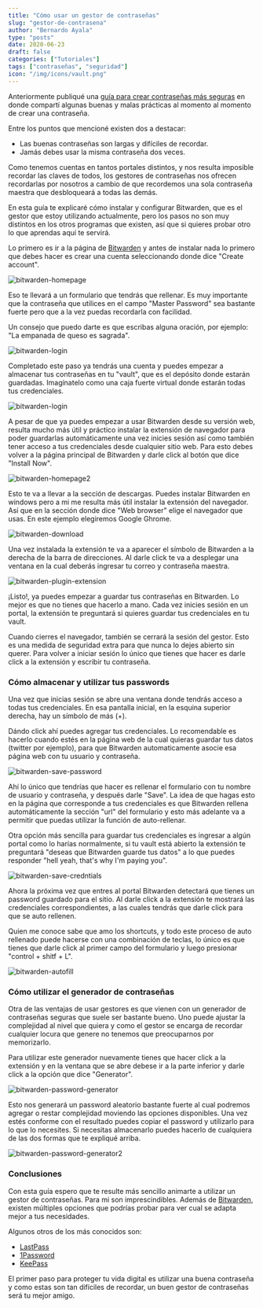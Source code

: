```yaml
---
title: "Cómo usar un gestor de contraseñas"
slug: "gestor-de-contrasena"
author: "Bernardo Ayala"
type: "posts"
date: 2020-06-23
draft: false
categories: ["Tutoriales"]
tags: ["contraseñas", "seguridad"]
icon: "/img/icons/vault.png"
---
```


Anteriormente publiqué una [guía para crear contraseñas más seguras](/crear-una-contrasena-segura) en donde compartí algunas buenas y malas prácticas al momento al momento de crear una contraseña.

Entre los puntos que mencioné existen dos a destacar:

- Las buenas contraseñas son largas y difíciles de recordar.
- Jamás debes usar la misma contraseña dos veces.

Como tenemos cuentas en tantos portales distintos, y nos resulta imposible recordar las claves de todos, los gestores de contraseñas nos ofrecen recordarlas por nosotros a cambio de que recordemos una sola contraseña maestra que desbloqueará a todas las demás.

En esta guía te explicaré cómo instalar y configurar Bitwarden, que es el gestor que estoy utilizando actualmente, pero los pasos no son muy distintos en los otros programas que existen, así que si quieres probar otro lo que aprendas aquí te servirá.

Lo primero es ir a la página de [Bitwarden](https://bitwarden.com/) y antes de instalar nada lo primero que debes hacer es crear una cuenta seleccionando donde dice "Create account".

![bitwarden-homepage](/img/screenshots/bitwarden-homepage.webp)

Eso te llevará a un formulario que tendrás que rellenar. Es muy importante que la contraseña que utilices en el campo "Master Password" sea bastante fuerte pero que a la vez puedas recordarla con facilidad.

Un consejo que puedo darte es que escribas alguna oración, por ejemplo: "La empanada de queso es sagrada".

![bitwarden-login](/img/screenshots/bitwarden-singup.webp)

Completado este paso ya tendrás una cuenta y puedes empezar a almacenar tus contraseñas en tu "vault", que es el depósito donde estarán guardadas. Imagínatelo como una caja fuerte virtual donde estarán todas tus credenciales.

![bitwarden-login](/img/screenshots/bitwarden-login.webp)

A pesar de que ya puedes empezar a usar Bitwarden desde su versión web, resulta mucho más útil y práctico instalar la extensión de navegador para poder guardarlas automáticamente una vez inicies sesión así como también tener acceso a tus credenciales desde cualquier sitio web. Para esto debes volver a la página principal de Bitwarden y darle click al botón que dice "Install Now".

![bitwarden-homepage2](/img/screenshots/bitwarden-homepage2.webp)

Esto te va a llevar a la sección de descargas. Puedes instalar Bitwarden en windows pero a mi me resulta más útil instalar la extensión del navegador. Así que en la sección donde dice "Web browser" elige el navegador que usas. En este ejemplo elegiremos Google Ghrome.

![bitwarden-download](/img/screenshots/bitwarden-download.webp)

Una vez instalada la extensión te va a aparecer el símbolo de Bitwarden a la derecha de la barra de direcciones. Al darle click te va a desplegar una ventana en la cual deberás ingresar tu correo y contraseña maestra.

![bitwarden-plugin-extension](/img/screenshots/bitwarden-extension-login.webp)

¡Listo!, ya puedes empezar a guardar tus contraseñas en Bitwarden. Lo mejor es que no tienes que hacerlo a mano. Cada vez inicies sesión en un portal, la extensión te preguntará si quieres guardar tus credenciales en tu vault.

Cuando cierres el navegador, también se cerrará la sesión del gestor. Esto es una medida de seguridad extra para que nunca lo dejes abierto sin querer. Para volver a iniciar sesión lo único que tienes que hacer es darle click a la extensión y escribir tu contraseña.

### Cómo almacenar y utilizar tus passwords

Una vez que inicias sesión se abre una ventana donde tendrás acceso a todas tus credenciales. En esa pantalla inicial, en la esquina superior derecha, hay un símbolo de más (+).

Dándo click ahí puedes agregar tus credenciales. Lo recomendable es hacerlo cuando estés en la página web de la cual quieras guardar tus datos (twitter por ejemplo), para que Bitwarden automaticamente asocie esa página web con tu usuario y contraseña.

![bitwarden-save-password](/img/screenshots/bitwarden-add-password.webp)

Ahí lo único que tendrías que hacer es rellenar el formulario con tu nombre de usuario y contraseña, y después darle "Save". La idea de que hagas esto en la página que corresponde a tus credenciales es que Bitwarden rellena automáticamente la sección "url" del formulario y esto más adelante va a permitir que puedas utilizar la función de auto-rellenar.

Otra opción más sencilla para guardar tus credenciales es ingresar a algún portal como lo harías normalmente, si tu vault está abierto la extensión te preguntará "deseas que Bitwarden guarde tus datos" a lo que puedes responder "hell yeah, that's why I'm paying you".

![bitwarden-save-credntials](/img/screenshots/bitwarden-extension-save-credentials.webp)

Ahora la próxima vez que entres al portal Bitwarden detectará que tienes un password guardado para el sitio. Al darle click a la extensión te mostrará las credenciales correspondientes, a las cuales tendrás que darle click para que se auto rellenen.

Quien me conoce sabe que amo los shortcuts, y todo este proceso de auto rellenado puede hacerse con una combinación de teclas, lo único es que tienes que darle click al primer campo del formulario y luego presionar "control + shitf + L".

![bitwarden-autofill](/img/screenshots/bitwarden-autofill.gif)

### Cómo utilizar el generador de contraseñas

Otra de las ventajas de usar gestores es que vienen con un generador de contraseñas seguras que suele ser bastante bueno. Uno puede ajustar la complejidad al nivel que quiera y como el gestor se encarga de recordar cualquier locura que genere no tenemos que preocuparnos por memorizarlo.

Para utilizar este generador nuevamente tienes que hacer click a la extensión y en la ventana que se abre debese ir a la parte inferior y darle click a la opción que dice "Generator".

![bitwarden-password-generator](/img/screenshots/bitwarden-password-generator.webp)

Esto nos generará un password aleatorio bastante fuerte al cual podremos agregar o restar complejidad moviendo las opciones disponibles. Una vez estés conforme con el resultado puedes copiar el password y utilizarlo para lo que lo necesites. Si necesitas almacenarlo puedes hacerlo de cualquiera de las dos formas que te expliqué arriba.

![bitwarden-password-generator2](/img/screenshots/bitwarden-password-generator2.webp)

### Conclusiones

Con esta guía espero que te resulte más sencillo animarte a utilizar un gestor de contraseñas. Para mi son imprescindibles. Además de [Bitwarden](https://bitwarden.com/), existen múltiples opciones que podrías probar para ver cual se adapta mejor a tus necesidades.

Algunos otros de los más conocidos son:

+ [LastPass](https://www.lastpass.com/es)
+ [1Password](https://1password.com/es/)
+ [KeePass](https://keepass.info/)

El primer paso para proteger tu vida digital es utilizar una buena contraseña y como estas son tan difíciles de recordar, un buen gestor de contraseñas será tu mejor amigo.